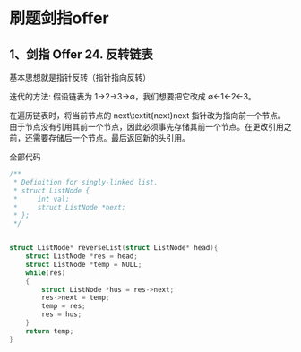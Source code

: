 # 刷题剑指offer

## 1、剑指 Offer 24. 反转链表
基本思想就是指针反转（指针指向反转）

迭代的方法:
假设链表为 1→2→3→∅，我们想要把它改成 ∅←1←2←3。

在遍历链表时，将当前节点的 next\textit{next}next 指针改为指向前一个节点。由于节点没有引用其前一个节点，因此必须事先存储其前一个节点。在更改引用之前，还需要存储后一个节点。最后返回新的头引用。     


全部代码
```c
/**
 * Definition for singly-linked list.
 * struct ListNode {
 *     int val;
 *     struct ListNode *next;
 * };
 */


struct ListNode* reverseList(struct ListNode* head){
    struct ListNode *res = head;
    struct ListNode *temp = NULL;
    while(res)
    {
        struct ListNode *hus = res->next;
        res->next = temp;
        temp = res;
        res = hus;
    }
    return temp;
}
```